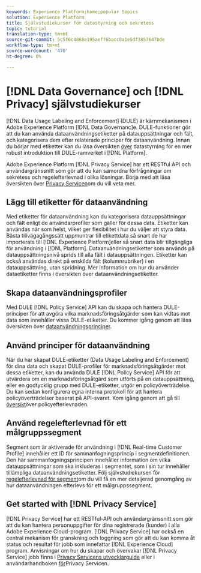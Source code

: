 ```yaml
---
keywords: Experience Platform;home;popular topics
solution: Experience Platform
title: Självstudiekurser för datastyrning och sekretess
topic: tutorial
translation-type: tm+mt
source-git-commit: 5c5f6c4868e195aef76bacc0a1e5df3857647bde
workflow-type: tm+mt
source-wordcount: '470'
ht-degree: 0%

---
```



# [!DNL Data Governance] och [!DNL Privacy] självstudiekurser

[!DNL Data Usage Labeling and Enforcement] (DULE) är kärnmekanismen i Adobe Experience Platform [!DNL Data Governanc]e. DULE-funktioner gör att du kan använda dataanvändningsetiketter på datauppsättningar och fält, och kategorisera dem efter relaterade principer för dataanvändning. Innan du börjar med etiketter kan du läsa översikten [över](../data-governance/home.md) datastyrning för en mer robust introduktion till DULE-ramverket i [!DNL Platform].

Adobe Experience Platform [!DNL Privacy Service] har ett RESTful API och användargränssnitt som gör att du kan samordna förfrågningar om sekretess och regelefterlevnad i olika lösningar. Börja med att läsa översikten över [Privacy Servicen](../privacy-service/home.md)om du vill veta mer.

## Lägg till etiketter för dataanvändning

Med etiketter för dataanvändning kan du kategorisera datauppsättningar och fält enligt de användarprofiler som gäller för dessa data. Etiketter kan användas när som helst, vilket ger flexibilitet i hur du väljer att styra data. Bästa tillvägagångssätt uppmuntrar till etikettdata så snart de har importerats till [!DNL Experience Platform]eller så snart data blir tillgängliga för användning i [!DNL Platform]. Dataanvändningsetiketter som används på datauppsättningsnivå sprids till alla fält i datauppsättningen. Etiketter kan också användas direkt på enskilda fält (kolumnrubriker) i en datauppsättning, utan spridning. Mer information om hur du använder dataetiketter finns i översikten över [](../data-governance/labels/overview.md)dataanvändningsetiketter.

## Skapa dataanvändningsprofiler

Med DULE [!DNL Policy Service] API kan du skapa och hantera DULE-principer för att avgöra vilka marknadsföringsåtgärder som kan vidtas mot data som innehåller vissa DULE-etiketter. Du kommer igång genom att läsa översikten över [dataanvändningsprinciper](../data-governance/policies/overview.md).

## Använd principer för dataanvändning

När du har skapat DULE-etiketter (Data Usage Labeling and Enforcement) för dina data och skapat DULE-profiler för marknadsföringsåtgärder mot dessa etiketter, kan du använda DULE [!DNL Policy Service] API för att utvärdera om en marknadsföringsåtgärd som utförts på en datauppsättning, eller en godtycklig grupp med DULE-etiketter, utgör en policyöverträdelse. Du kan sedan konfigurera egna interna protokoll för att hantera policyöverträdelser baserat på API-svaret. Kom igång genom att gå till [översikt](../data-governance/enforcement/overview.md)över policyefterlevnaden.

## Använd regelefterlevnad för ett målgruppssegment

Segment som är aktiverade för användning i [!DNL Real-time Customer Profile] innehåller ett ID för sammanfogningsprincip i segmentdefinitionen. Den här sammanfogningsprincipen innehåller information om vilka datauppsättningar som ska inkluderas i segmentet, som i sin tur innehåller tillämpliga dataanvändningsetiketter. Följ självstudiekursen för [regelefterlevnad för segment](../segmentation/tutorials/governance.md)om du vill få en mer detaljerad genomgång av hur dataanvändningen efterlevs för ett målgruppssegment.

## Get started with [!DNL Privacy Service]

[!DNL Privacy Service] har ett RESTful-API och användargränssnitt som gör att du kan hantera personuppgifter för dina registrerade (kunder) i alla Adobe Experience Cloud-program. [!DNL Privacy Service] har också en central mekanism för granskning och loggning som gör att du kan komma åt status och resultat för jobb som innefattar [!DNL Experience Cloud] program. Anvisningar om hur du skapar och övervakar [!DNL Privacy Service] jobb finns i [Privacy Servicens utvecklarguide](../privacy-service/api/getting-started.md) eller i användarhandboken [för](../privacy-service/ui/overview.md)Privacy Servicen.